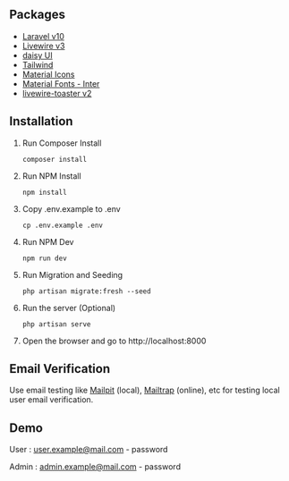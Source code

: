 ## Packages

-   [Laravel v10](https://laravel.com/docs/10.x)
-   [Livewire v3](https://laravel.com/docs/10.x)
-   [daisy UI](https://daisyui.com/docs/install/)
-   [Tailwind](https://tailwindcss.com/docs/installation)
-   [Material Icons](https://fonts.google.com/icons)
-   [Material Fonts - Inter](https://fonts.google.com/)
-   [livewire-toaster v2](https://github.com/masmerise/livewire-toaster)

## Installation




1. Run Composer Install
    ```
    composer install
    ```
2. Run NPM Install
    ```
    npm install
    ```
3. Copy .env.example to .env
    ```
    cp .env.example .env
    ```
4. Run NPM Dev
    ```
    npm run dev
    ```
5. Run Migration and Seeding
    ```
    php artisan migrate:fresh --seed
    ```
6. Run the server (Optional)
    ```
    php artisan serve
    ```
7.  Open the browser and go to http://localhost:8000

## Email Verification

Use email testing like [Mailpit](https://github.com/axllent/mailpit) (local), [Mailtrap](https://mailtrap.io/) (online), etc for testing local user email verification.

## Demo
User : user.example@mail.com - password

Admin : admin.example@mail.com - password


